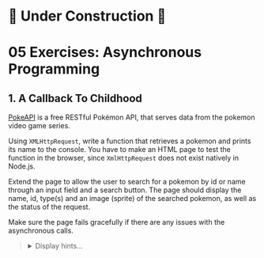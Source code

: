 # :construction: Under Construction :construction:

# 05 Exercises: Asynchronous Programming

## 1. A Callback To Childhood

[PokeAPI](https://pokeapi.co/) is a free RESTful Pokémon API, that serves data from the pokemon video game series.

Using `XMLHttpRequest`, write a function that retrieves a pokemon and prints its name to the console. You have to make an HTML page to test the function in the browser, since `XmlHttpRequest` does not exist natively in Node.js.

Extend the page to allow the user to search for a pokemon by id or name through an input field and a search button. The page should display the name, id, type(s) and an image (sprite) of the searched pokemon, as well as the status of the request.

Make sure the page fails gracefully if there are any issues with the asynchronous calls.

<blockquote>
<details>
<summary>Display hints...</summary>
<p>Take some time to familiarize yourself with the API. The endpoint for a specific pokemon is <code>“https://pokeapi.co/api/v2/pokemon/{pokemon-name-or-id}”</code></p>
<p>The implementation will take advantage of callbacks from the XMLHttpRequest ob</p>
<p>You can extract the response through the <code>responseText</code> property on the <code>XMLHttpRequest</code> object and you can deserialize any JSON with <code>JSON.parse</code>.</p>
<p>Error handling has its own callback, but this does not cover any HTTP error status. You can check the status code through the <code>status</code> property on the XMLHttpRequest object.</p>
<details>
<summary>Display solution...</summary>

```html
<html>
    <head>
        <meta charset="UTF-8" />
        <title>Solution</title>
    </head>

    <body>
        <input type="text" />
        <button onclick="getPokemon(document.querySelector('input').value)">Submit</button>

        <p>Request status: <span id="message"></span></p>
        <div>
            <img width="96" height="96" />
            <p>Number: <span id="id"></span></p>
            <p>Name: <span id="name"></span></p>
            <p>Type: <span id="type"></span></p>
        </div>

        <script>
            function getPokemon(pokemon) {
                if (pokemon === "") return

                const xhr = new XMLHttpRequest()
                xhr.open("GET", "https://pokeapi.co/api/v2/pokemon/" + pokemon)
                xhr.onload = () => {
                    if (xhr.status == 200) {
                        document.querySelector("#message").innerText = "Success!"
                        const pkmn = JSON.parse(xhr.responseText)
                        document.querySelector("img").src = pkmn.sprites.front_default
                        document.querySelector("#id").innerText = pkmn.id
                        document.querySelector("#name").innerText = pkmn.name
                        const primaryType = pkmn.types[0].type.name
                        const secondaryType = pkmn.types[1]?.type.name
                        document.querySelector("#type").innerText = secondaryType ? `${primaryType}/${secondaryType}` : primaryType
                    } else {
                        displayError("Response was not OK!")
                    }
                }
                xhr.onerror = () => displayError("Network Error!")
                xhr.send()
            }

            function displayError(message) {
                document.querySelector("#message").innerText = message
                document.querySelector("#id").innerText = ""
                document.querySelector("#name").innerText = ""
                document.querySelector("img").src = ""
                document.querySelector("#type").innerText = ""
            }
        </script>
    </body>
</html>
```

</details>
</details>
</blockquote>

